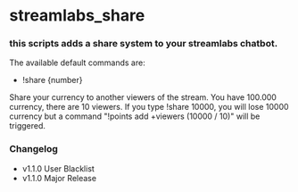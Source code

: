 # streamlabs_share

### this scripts adds a share system to your streamlabs chatbot.
The available default commands are:
* !share {number}

Share your currency to another viewers of the stream. You have 100.000 currency, there are 10 viewers.
If you type !share 10000, you will lose 10000 currency but a command "!points add +viewers (10000 / 10)" will be triggered.


### Changelog
* v1.1.0 User Blacklist
* v1.1.0 Major Release
